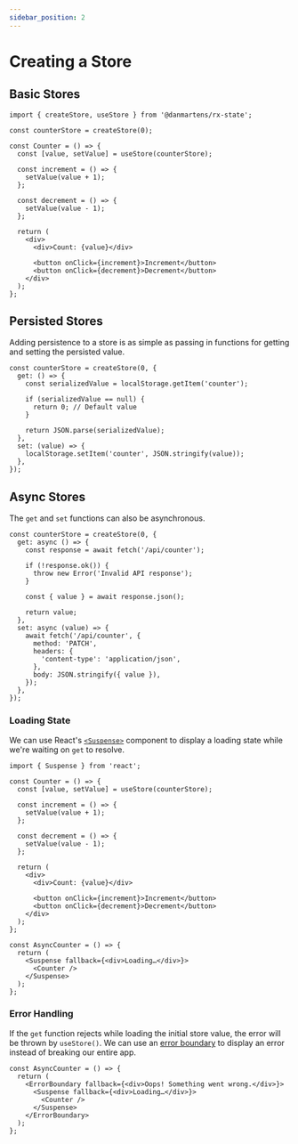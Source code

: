 ```yaml
---
sidebar_position: 2
---
```


# Creating a Store

## Basic Stores

```tsx
import { createStore, useStore } from '@danmartens/rx-state';

const counterStore = createStore(0);

const Counter = () => {
  const [value, setValue] = useStore(counterStore);

  const increment = () => {
    setValue(value + 1);
  };

  const decrement = () => {
    setValue(value - 1);
  };

  return (
    <div>
      <div>Count: {value}</div>

      <button onClick={increment}>Increment</button>
      <button onClick={decrement}>Decrement</button>
    </div>
  );
};
```

## Persisted Stores

Adding persistence to a store is as simple as passing in functions for getting
and setting the persisted value.

```tsx
const counterStore = createStore(0, {
  get: () => {
    const serializedValue = localStorage.getItem('counter');

    if (serializedValue == null) {
      return 0; // Default value
    }

    return JSON.parse(serializedValue);
  },
  set: (value) => {
    localStorage.setItem('counter', JSON.stringify(value));
  },
});
```

## Async Stores

The `get` and `set` functions can also be asynchronous.

```tsx
const counterStore = createStore(0, {
  get: async () => {
    const response = await fetch('/api/counter');

    if (!response.ok()) {
      throw new Error('Invalid API response');
    }

    const { value } = await response.json();

    return value;
  },
  set: async (value) => {
    await fetch('/api/counter', {
      method: 'PATCH',
      headers: {
        'content-type': 'application/json',
      },
      body: JSON.stringify({ value }),
    });
  },
});
```

### Loading State

We can use React's [`<Suspense>`](https://react.dev/reference/react/Suspense)
component to display a loading state while we're waiting on `get` to resolve.

```tsx
import { Suspense } from 'react';

const Counter = () => {
  const [value, setValue] = useStore(counterStore);

  const increment = () => {
    setValue(value + 1);
  };

  const decrement = () => {
    setValue(value - 1);
  };

  return (
    <div>
      <div>Count: {value}</div>

      <button onClick={increment}>Increment</button>
      <button onClick={decrement}>Decrement</button>
    </div>
  );
};

const AsyncCounter = () => {
  return (
    <Suspense fallback={<div>Loading…</div>}>
      <Counter />
    </Suspense>
  );
};
```

### Error Handling

If the `get` function rejects while loading the initial store value, the error
will be thrown by `useStore()`. We can use an
[error boundary](https://react.dev/reference/react/Component#catching-rendering-errors-with-an-error-boundary)
to display an error instead of breaking our entire app.

```tsx
const AsyncCounter = () => {
  return (
    <ErrorBoundary fallback={<div>Oops! Something went wrong.</div>}>
      <Suspense fallback={<div>Loading…</div>}>
        <Counter />
      </Suspense>
    </ErrorBoundary>
  );
};
```
